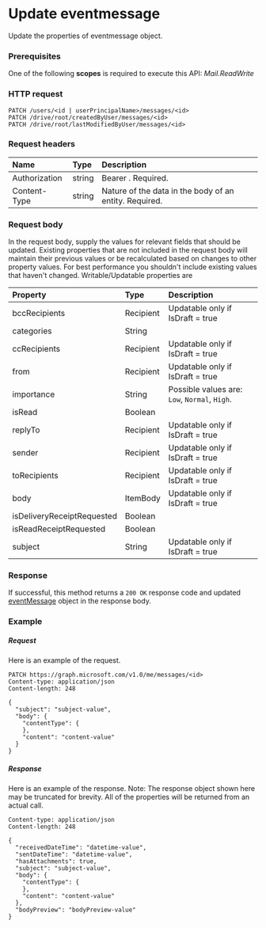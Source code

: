 # Update eventmessage

Update the properties of eventmessage object.
### Prerequisites
One of the following **scopes** is required to execute this API: _Mail.ReadWrite_ 
### HTTP request
<!-- { "blockType": "ignored" } -->
```http
PATCH /users/<id | userPrincipalName>/messages/<id>
PATCH /drive/root/createdByUser/messages/<id>
PATCH /drive/root/lastModifiedByUser/messages/<id>
```
### Request headers
| Name       | Type | Description|
|:-----------|:------|:----------|
| Authorization  | string  | Bearer <token>. Required. |
| Content-Type | string  | Nature of the data in the body of an entity. Required. |
### Request body
In the request body, supply the values for relevant fields that should be updated. Existing properties that are not included in the request body will maintain their previous values or be recalculated based on changes to other property values. For best performance you shouldn't include existing values that haven't changed. Writable/Updatable properties are

| Property	   | Type	|Description|
|:---------------|:--------|:----------|
|bccRecipients|Recipient|Updatable only if IsDraft = true|
|categories|String||
|ccRecipients|Recipient|Updatable only if IsDraft = true|
|from|Recipient|Updatable only if IsDraft = true|
|importance|String| Possible values are: `Low`, `Normal`, `High`.|
|isRead|Boolean||
|replyTo|Recipient|Updatable only if IsDraft = true|
|sender|Recipient|Updatable only if IsDraft = true|
|toRecipients|Recipient|Updatable only if IsDraft = true|
|body|ItemBody|Updatable only if IsDraft = true|
|isDeliveryReceiptRequested|Boolean||
|isReadReceiptRequested|Boolean||
|subject|String|Updatable only if IsDraft = true|

### Response
If successful, this method returns a `200 OK` response code and updated [eventMessage](../resources/eventmessage.md) object in the response body.
### Example
##### Request
Here is an example of the request.
<!-- {
  "blockType": "request",
  "name": "update_eventmessage"
}-->
```http
PATCH https://graph.microsoft.com/v1.0/me/messages/<id>
Content-type: application/json
Content-length: 248

{
  "subject": "subject-value",
  "body": {
    "contentType": {
    },
    "content": "content-value"
  }
}
```
##### Response
Here is an example of the response. Note: The response object shown here may be truncated for brevity. All of the properties will be returned from an actual call.
<!-- {
  "blockType": "response",
  "truncated": true,
  "@odata.type": "microsoft.graph.eventmessage"
} -->
```http
Content-type: application/json
Content-length: 248

{
  "receivedDateTime": "datetime-value",
  "sentDateTime": "datetime-value",
  "hasAttachments": true,
  "subject": "subject-value",
  "body": {
    "contentType": {
    },
    "content": "content-value"
  },
  "bodyPreview": "bodyPreview-value"
}
```

<!-- uuid: 8fcb5dbc-d5aa-4681-8e31-b001d5168d79
2015-10-25 14:57:30 UTC -->
<!-- {
  "type": "#page.annotation",
  "description": "Update eventmessage",
  "keywords": "",
  "section": "documentation",
  "tocPath": ""
}-->
